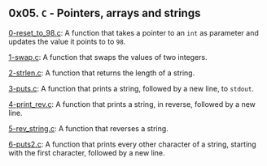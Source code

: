 ## 0x05. `C` - Pointers, arrays and strings

[0-reset_to_98.c](./0-reset_to_98.c): A function that takes a pointer to an `int` as parameter and updates the value it points to to `98`.

[1-swap.c](./1-swap.c): A function that swaps the values of two integers.

[2-strlen.c](./2-strlen.c): A function that returns the length of a string.

[3-puts.c](./3-puts.c): A function that prints a string, followed by a new line, to `stdout`.

[4-print_rev.c](./4-print_rev.c): A function that prints a string, in reverse, followed by a new line.

[5-rev_string.c](./5-rev_string.c): A function that reverses a string.

[6-puts2.c](./6-puts2.c): A function that prints every other character of a string, starting with the first character, followed by a new line.


